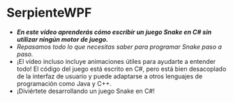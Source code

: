 # SerpienteWPF

- **_En este vídeo aprenderás cómo escribir un juego Snake en C# sin utilizar ningún motor de juego._**
- _Repasamos todo lo que necesitas saber para programar Snake paso a paso._
- ¡El vídeo incluso incluye animaciones útiles para ayudarte a entender todo! El código del juego está escrito en C#, pero está bien desacoplado de la interfaz de usuario y puede adaptarse a otros lenguajes de programación como Java y C++.
- ¡Diviértete desarrollando un juego Snake en C#!
